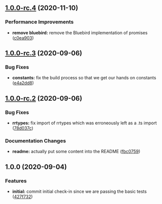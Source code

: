 ## [1.0.0-rc.4](https://github.com/RobertFischer/fetch-dns/compare/v1.0.0-rc.3...v1.0.0-rc.4) (2020-11-10)


### Performance Improvements

* **remove bluebird:** remove the Bluebird implementation of promises ([c0ea903](https://github.com/RobertFischer/fetch-dns/commit/c0ea90316e26874bf3ee8d97d7fb2c46933e800f))

## [1.0.0-rc.3](https://github.com/RobertFischer/fetch-dns/compare/v1.0.0-rc.2...v1.0.0-rc.3) (2020-09-06)


### Bug Fixes

* **constants:** fix the build process so that we get our hands on constants ([e4a2dd8](https://github.com/RobertFischer/fetch-dns/commit/e4a2dd835dc2733a6df68a4c02ed444b461e4707))

## [1.0.0-rc.2](https://github.com/RobertFischer/fetch-dns/compare/v1.0.0-rc.1...v1.0.0-rc.2) (2020-09-06)

### Bug Fixes

* **rrtypes:** fix import of rrtypes which was erroneously left as a .ts import ([78d037c](https://github.com/RobertFischer/fetch-dns/commit/78d037cc178ee1216645ebd915f96045108f782c))

### Documentation Changes

* **readme:** actually put some content into the README ([fbc0759](https://github.com/RobertFischer/fetch-dns/commit/fbc075981f4b78210aa1e6361ce90b0c8cfcc9bf))

## 1.0.0 (2020-09-04)

### Features

* **initial:** commit initial check-in since we are passing the basic tests ([427f732](https://github.com/RobertFischer/fetch-dns/commit/427f732a70b1efc135d96e53522a8be4be3c6d62))
